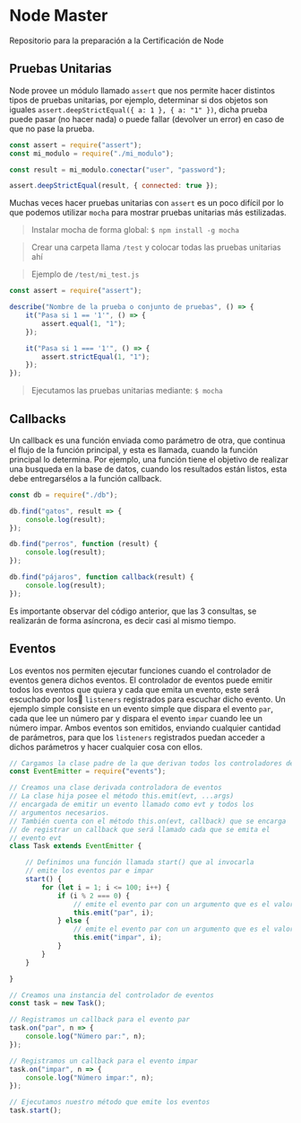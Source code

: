 # Node Master

Repositorio para la preparación a la Certificación de Node

## Pruebas Unitarias

Node provee un módulo llamado `assert` que nos permite hacer distintos tipos de pruebas unitarias, por ejemplo, determinar si dos objetos son iguales `assert.deepStrictEqual({ a: 1 }, { a: "1" })`, dicha prueba puede pasar (no hacer nada) o puede fallar (devolver un error) en caso de que no pase la prueba.

~~~js
const assert = require("assert");
const mi_modulo = require("./mi_modulo");

const result = mi_modulo.conectar("user", "password");

assert.deepStrictEqual(result, { connected: true });
~~~

Muchas veces hacer pruebas unitarias con `assert` es un poco difícil por lo que podemos utilizar `mocha` para mostrar pruebas unitarias más estilizadas.

> Instalar mocha de forma global: `$ npm install -g mocha`

> Crear una carpeta llama `/test` y colocar todas las pruebas unitarias ahí

> Ejemplo de `/test/mi_test.js`

~~~js
const assert = require("assert");

describe("Nombre de la prueba o conjunto de pruebas", () => {
    it("Pasa si 1 == '1'", () => {
        assert.equal(1, "1");
    });

    it("Pasa si 1 === '1'", () => {
        assert.strictEqual(1, "1");
    });
});
~~~

> Ejecutamos las pruebas unitarias mediante: `$ mocha`

## Callbacks

Un callback es una función enviada como parámetro de otra, que continua el flujo de la función principal, y esta es llamada, cuando la función principal lo determina. Por ejemplo, una función tiene el objetivo de realizar una busqueda en la base de datos, cuando los resultados están listos, esta debe entregarsélos a la función callback.

~~~js
const db = require("./db");

db.find("gatos", result => {
    console.log(result);
});

db.find("perros", function (result) {
    console.log(result);
});

db.find("pájaros", function callback(result) {
    console.log(result);
});
~~~

Es importante observar del código anterior, que las 3 consultas, se realizarán de forma asíncrona, es decir casi al mismo tiempo.

## Eventos

Los eventos nos permiten ejecutar funciones cuando el controlador de eventos genera dichos eventos. El controlador de eventos puede emitir todos los eventos que quiera y cada que emita un evento, este será escuchado por los `listeners` registrados para escuchar dicho evento. Un ejemplo simple consiste en un evento simple que dispara el evento `par`, cada que lee un número par y dispara el evento `impar` cuando lee un número impar. Ambos eventos son emitidos, enviando cualquier cantidad de parámetros, para que los `listeners` registrados puedan acceder a dichos parámetros y hacer cualquier cosa con ellos.

~~~js
// Cargamos la clase padre de la que derivan todos los controladores de eventos
const EventEmitter = require("events");

// Creamos una clase derivada controladora de eventos
// La clase hija posee el método this.emit(evt, ...args)
// encargada de emitir un evento llamado como evt y todos los
// argumentos necesarios.
// También cuenta con el método this.on(evt, callback) que se encarga
// de registrar un callback que será llamado cada que se emita el
// evento evt
class Task extends EventEmitter {

    // Definimos una función llamada start() que al invocarla
    // emite los eventos par e impar
    start() {
        for (let i = 1; i <= 100; i++) {
            if (i % 2 === 0) {
                // emite el evento par con un argumento que es el valor de número par
                this.emit("par", i); 
            } else {
                // emite el evento par con un argumento que es el valor de número impar
                this.emit("impar", i);
            }
        }
    }

}

// Creamos una instancia del controlador de eventos
const task = new Task();

// Registramos un callback para el evento par
task.on("par", n => {
    console.log("Número par:", n);
});

// Registramos un callback para el evento impar
task.on("impar", n => {
    console.log("Número impar:", n);
});

// Ejecutamos nuestro método que emite los eventos
task.start();
~~~